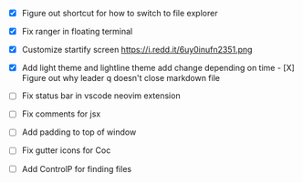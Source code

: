 
- [X] Figure out shortcut for how to switch to file explorer
- [X] Fix ranger in floating terminal
- [X] Customize startify screen https://i.redd.it/6uy0inufn2351.png
- [X] Add light theme and lightline theme add change depending on time - [X] Figure out why leader q doesn't close markdown file 

- [ ] Fix status bar in vscode neovim extension 
- [ ] Fix comments for jsx
- [ ] Add padding to top of window 
- [ ] Fix gutter icons for Coc
- [ ] Add ControlP for finding files



